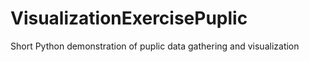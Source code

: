 # VisualizationExercisePuplic
Short Python demonstration of puplic data gathering and visualization
